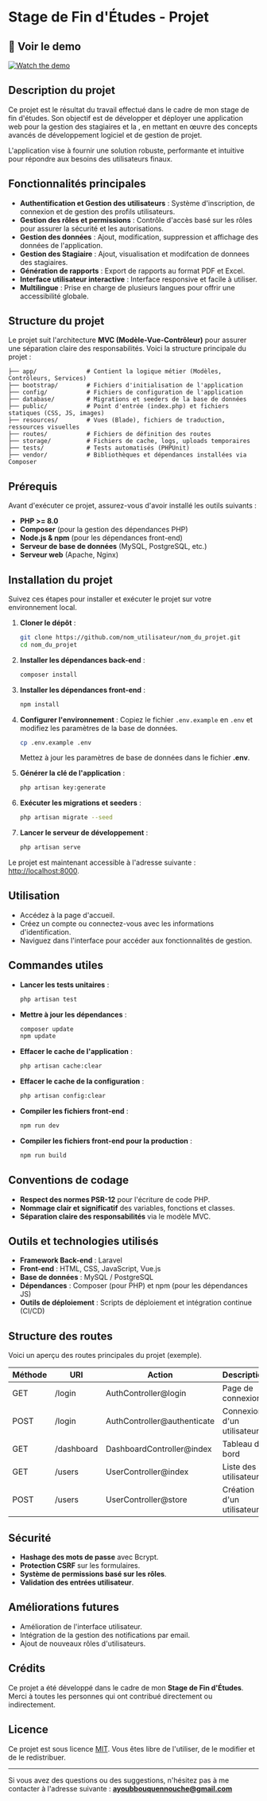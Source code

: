 
# Stage de Fin d'Études - Projet



## 🎥 **Voir le demo**
[![Watch the demo](https://cdn.iconscout.com/icon/free/png-256/free-video-1980268-1674035.png)](https://github.com/Bouquennouche/Stage-fin-etudes/issues/1#issue-2731225772)


## **Description du projet**
Ce projet est le résultat du travail effectué dans le cadre de mon stage de fin d'études. Son objectif est de développer et déployer une application web pour la gestion des stagiaires et la , en mettant en œuvre des concepts avancés de développement logiciel et de gestion de projet.

L'application vise à fournir une solution robuste, performante et intuitive pour répondre aux besoins des utilisateurs finaux.

## **Fonctionnalités principales**
- **Authentification et Gestion des utilisateurs** : Système d'inscription, de connexion et de gestion des profils utilisateurs.
- **Gestion des rôles et permissions** : Contrôle d'accès basé sur les rôles pour assurer la sécurité et les autorisations.
- **Gestion des données** : Ajout, modification, suppression et affichage des données de l'application.
- **Gestion des Stagiaire** : Ajout, visualisation et modifcation de donnees des stagiaires.
- **Génération de rapports** : Export de rapports au format PDF et Excel.
- **Interface utilisateur interactive** : Interface responsive et facile à utiliser.
- **Multilingue** : Prise en charge de plusieurs langues pour offrir une accessibilité globale.

## **Structure du projet**
Le projet suit l'architecture **MVC (Modèle-Vue-Contrôleur)** pour assurer une séparation claire des responsabilités. Voici la structure principale du projet :

```
├── app/              # Contient la logique métier (Modèles, Contrôleurs, Services)
├── bootstrap/        # Fichiers d'initialisation de l'application
├── config/           # Fichiers de configuration de l'application
├── database/         # Migrations et seeders de la base de données
├── public/           # Point d'entrée (index.php) et fichiers statiques (CSS, JS, images)
├── resources/        # Vues (Blade), fichiers de traduction, ressources visuelles
├── routes/           # Fichiers de définition des routes
├── storage/          # Fichiers de cache, logs, uploads temporaires
├── tests/            # Tests automatisés (PHPUnit)
├── vendor/           # Bibliothèques et dépendances installées via Composer
```

## **Prérequis**
Avant d'exécuter ce projet, assurez-vous d'avoir installé les outils suivants :

- **PHP >= 8.0**
- **Composer** (pour la gestion des dépendances PHP)
- **Node.js & npm** (pour les dépendances front-end)
- **Serveur de base de données** (MySQL, PostgreSQL, etc.)
- **Serveur web** (Apache, Nginx)

## **Installation du projet**
Suivez ces étapes pour installer et exécuter le projet sur votre environnement local.

1. **Cloner le dépôt** :
   ```bash
   git clone https://github.com/nom_utilisateur/nom_du_projet.git
   cd nom_du_projet
   ```

2. **Installer les dépendances back-end** :
   ```bash
   composer install
   ```

3. **Installer les dépendances front-end** :
   ```bash
   npm install
   ```

4. **Configurer l'environnement** :
   Copiez le fichier `.env.example` en `.env` et modifiez les paramètres de la base de données.
   ```bash
   cp .env.example .env
   ```

   Mettez à jour les paramètres de base de données dans le fichier **.env**.

5. **Générer la clé de l'application** :
   ```bash
   php artisan key:generate
   ```

6. **Exécuter les migrations et seeders** :
   ```bash
   php artisan migrate --seed
   ```

7. **Lancer le serveur de développement** :
   ```bash
   php artisan serve
   ```

Le projet est maintenant accessible à l'adresse suivante : [http://localhost:8000](http://localhost:8000).

## **Utilisation**
- Accédez à la page d'accueil.
- Créez un compte ou connectez-vous avec les informations d'identification.
- Naviguez dans l'interface pour accéder aux fonctionnalités de gestion.

## **Commandes utiles**
- **Lancer les tests unitaires** :
  ```bash
  php artisan test
  ```
- **Mettre à jour les dépendances** :
  ```bash
  composer update
  npm update
  ```
- **Effacer le cache de l'application** :
  ```bash
  php artisan cache:clear
  ```
- **Effacer le cache de la configuration** :
  ```bash
  php artisan config:clear
  ```
- **Compiler les fichiers front-end** :
  ```bash
  npm run dev
  ```
- **Compiler les fichiers front-end pour la production** :
  ```bash
  npm run build
  ```

## **Conventions de codage**
- **Respect des normes PSR-12** pour l'écriture de code PHP.
- **Nommage clair et significatif** des variables, fonctions et classes.
- **Séparation claire des responsabilités** via le modèle MVC.

## **Outils et technologies utilisés**
- **Framework Back-end** : Laravel
- **Front-end** : HTML, CSS, JavaScript, Vue.js
- **Base de données** : MySQL / PostgreSQL
- **Dépendances** : Composer (pour PHP) et npm (pour les dépendances JS)
- **Outils de déploiement** : Scripts de déploiement et intégration continue (CI/CD)

## **Structure des routes**
Voici un aperçu des routes principales du projet (exemple).

| **Méthode** | **URI**         | **Action**              | **Description**                 |
|-------------|-----------------|-------------------------|----------------------------------|
| GET         | /login          | AuthController@login    | Page de connexion               |
| POST        | /login          | AuthController@authenticate | Connexion d'un utilisateur    |
| GET         | /dashboard      | DashboardController@index | Tableau de bord               |
| GET         | /users          | UserController@index     | Liste des utilisateurs         |
| POST        | /users          | UserController@store     | Création d'un utilisateur      |

## **Sécurité**
- **Hashage des mots de passe** avec Bcrypt.
- **Protection CSRF** sur les formulaires.
- **Système de permissions basé sur les rôles**.
- **Validation des entrées utilisateur**.

## **Améliorations futures**
- Amélioration de l'interface utilisateur.
- Intégration de la gestion des notifications par email.
- Ajout de nouveaux rôles d'utilisateurs.

## **Crédits**
Ce projet a été développé dans le cadre de mon **Stage de Fin d'Études**. Merci à toutes les personnes qui ont contribué directement ou indirectement.

## **Licence**
Ce projet est sous licence [MIT](https://opensource.org/licenses/MIT). Vous êtes libre de l'utiliser, de le modifier et de le redistribuer.

---

Si vous avez des questions ou des suggestions, n'hésitez pas à me contacter à l'adresse suivante : **ayoubbouquennouche@gmail.com**
